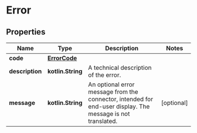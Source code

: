 
# Error

## Properties
Name | Type | Description | Notes
------------ | ------------- | ------------- | -------------
**code** | [**ErrorCode**](ErrorCode.md) |  | 
**description** | **kotlin.String** | A technical description of the error. | 
**message** | **kotlin.String** | An optional error message from the connector, intended for end-user display. The message is not translated. |  [optional]



